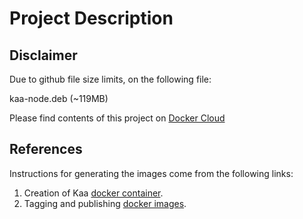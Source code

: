 # Project Description

## Disclaimer

Due to github file size limits, on the following file:

kaa-node.deb (~119MB)

Please find contents of this project on [Docker Cloud](https://hub.docker.com/r/deocampo/dcr-kaa-node/)

## References

Instructions for generating the images come from the following links:

1. Creation of Kaa [docker container](https://github.com/kaaproject/kaa/tree/master/server/containers/docker).
2. Tagging and publishing [docker images](https://docs.docker.com/get-started/part2/#tag-the-image).

